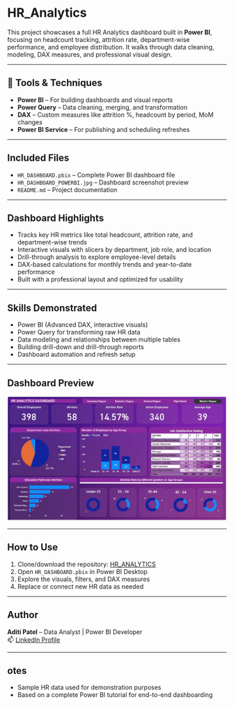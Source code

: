 # HR_Analytics

This project showcases a full HR Analytics dashboard built in **Power BI**, focusing on headcount tracking, attrition rate, department-wise performance, and employee distribution. It walks through data cleaning, modeling, DAX measures, and professional visual design.

---

## 🔧 Tools & Techniques

- **Power BI** – For building dashboards and visual reports  
- **Power Query** – Data cleaning, merging, and transformation  
- **DAX** – Custom measures like attrition %, headcount by period, MoM changes  
- **Power BI Service** – For publishing and scheduling refreshes  

---

## Included Files

- `HR_DASHBOARD.pbix` – Complete Power BI dashboard file  
- `HR_DASHBOARD_POWERBI.jpg` – Dashboard screenshot preview  
- `README.md` – Project documentation  

---

## Dashboard Highlights

- Tracks key HR metrics like total headcount, attrition rate, and department-wise trends  
- Interactive visuals with slicers by department, job role, and location  
- Drill-through analysis to explore employee-level details  
- DAX-based calculations for monthly trends and year-to-date performance  
- Built with a professional layout and optimized for usability  

---

## Skills Demonstrated

- Power BI (Advanced DAX, interactive visuals)  
- Power Query for transforming raw HR data  
- Data modeling and relationships between multiple tables  
- Building drill-down and drill-through reports  
- Dashboard automation and refresh setup  

---

## Dashboard Preview

<p align="center">
  <img src="HR_DASHBOARD_POWERBI.jpg" alt="HR Dashboard Preview" width="700"/>
</p>

---

## How to Use

1. Clone/download the repository: [HR_ANALYTICS](https://github.com/aditipatel89/HR_ANALYTICS)  
2. Open `HR_DASHBOARD.pbix` in Power BI Desktop  
3. Explore the visuals, filters, and DAX measures  
4. Replace or connect new HR data as needed  

---

## Author

**Aditi Patel** – Data Analyst | Power BI Developer  
📫 [LinkedIn Profile](https://www.linkedin.com/in/aditi-patel89/)

---

## otes

- Sample HR data used for demonstration purposes  
- Based on a complete Power BI tutorial for end-to-end dashboarding  
